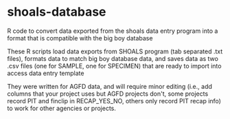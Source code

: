 # shoals-database
R code to convert data exported from the shoals data entry program into a format that is compatible with the big boy database

These R scripts load data exports from SHOALS program (tab separated .txt files), formats data to match big boy database data, and saves data as two .csv files (one for SAMPLE, one for SPECIMEN) that are ready to import into access data entry template

They were written for AGFD data, and will require minor editing (i.e., add columns that your project uses but AGFD projects don't, some projects record PIT and finclip in RECAP_YES_NO, others only record PIT recap info) to work for other agencies or projects.
